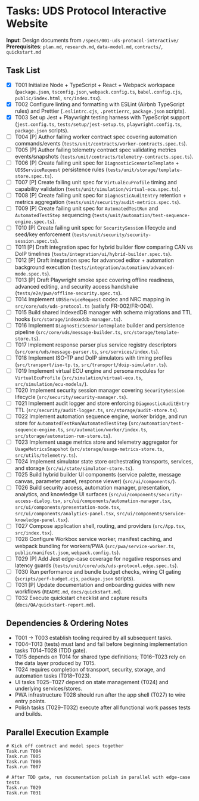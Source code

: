 # Tasks: UDS Protocol Interactive Website

**Input**: Design documents from `/specs/001-uds-protocol-interactive/`
**Prerequisites**: `plan.md`, `research.md`, `data-model.md`, `contracts/`, `quickstart.md`

## Task List

- [x] T001 Initialize Node + TypeScript + React + Webpack workspace (`package.json`, `tsconfig.json`, `webpack.config.ts`, `babel.config.cjs`, `public/index.html`, `src/index.tsx`).
- [X] T002 Configure linting and formatting with ESLint (Airbnb TypeScript rules) and Prettier (`.eslintrc.cjs`, `.prettierrc`, `package.json` scripts).
- [X] T003 Set up Jest + Playwright testing harness with TypeScript support (`jest.config.ts`, `tests/setup/jest-setup.ts`, `playwright.config.ts`, `package.json` scripts).
- [ ] T004 [P] Author failing worker contract spec covering automation commands/events (`tests/unit/contracts/worker-contracts.spec.ts`).
- [ ] T005 [P] Author failing telemetry contract spec validating metrics events/snapshots (`tests/unit/contracts/telemetry-contracts.spec.ts`).
- [ ] T006 [P] Create failing unit spec for `DiagnosticScenarioTemplate` + `UDSServiceRequest` persistence rules (`tests/unit/storage/template-store.spec.ts`).
- [ ] T007 [P] Create failing unit spec for `VirtualEcuProfile` timing and capability validation (`tests/unit/simulation/virtual-ecu.spec.ts`).
- [ ] T008 [P] Create failing unit spec for `DiagnosticAuditEntry` retention + metrics aggregation (`tests/unit/security/audit-metrics.spec.ts`).
- [ ] T009 [P] Create failing unit spec for `AutomatedTestRun` and `AutomatedTestStep` sequencing (`tests/unit/automation/test-sequence-engine.spec.ts`).
- [ ] T010 [P] Create failing unit spec for `SecuritySession` lifecycle and seed/key enforcement (`tests/unit/security/security-session.spec.ts`).
- [ ] T011 [P] Draft integration spec for hybrid builder flow comparing CAN vs DoIP timelines (`tests/integration/ui/hybrid-builder.spec.ts`).
- [ ] T012 [P] Draft integration spec for advanced editor + automation background execution (`tests/integration/automation/advanced-mode.spec.ts`).
- [ ] T013 [P] Draft Playwright smoke spec covering offline readiness, advanced editing, and security access handshake (`tests/e2e/pwa/offline-security.spec.ts`).
- [ ] T014 Implement `UDSServiceRequest` codec and NRC mapping in `src/core/uds/uds-protocol.ts` (satisfy FR-002/FR-004).
- [ ] T015 Build shared IndexedDB manager with schema migrations and TTL hooks (`src/storage/indexeddb-manager.ts`).
- [ ] T016 Implement `DiagnosticScenarioTemplate` builder and persistence pipeline (`src/core/uds/message-builder.ts`, `src/storage/template-store.ts`).
- [ ] T017 Implement response parser plus service registry descriptors (`src/core/uds/message-parser.ts`, `src/services/index.ts`).
- [ ] T018 Implement ISO-TP and DoIP simulators with timing profiles (`src/transport/iso-tp.ts`, `src/transport/doip-simulator.ts`).
- [ ] T019 Implement virtual ECU engine and persona modules for `VirtualEcuProfile` (`src/simulation/virtual-ecu.ts`, `src/simulation/ecu-models/`).
- [ ] T020 Implement security session manager covering `SecuritySession` lifecycle (`src/security/security-manager.ts`).
- [ ] T021 Implement audit logger and store enforcing `DiagnosticAuditEntry` TTL (`src/security/audit-logger.ts`, `src/storage/audit-store.ts`).
- [ ] T022 Implement automation sequence engine, worker bridge, and run store for `AutomatedTestRun`/`AutomatedTestStep` (`src/automation/test-sequence-engine.ts`, `src/automation/worker/index.ts`, `src/storage/automation-run-store.ts`).
- [ ] T023 Implement usage metrics store and telemetry aggregator for `UsageMetricsSnapshot` (`src/storage/usage-metrics-store.ts`, `src/utils/telemetry.ts`).
- [ ] T024 Implement simulator state store orchestrating transports, services, and storage (`src/ui/state/simulator-store.ts`).
- [ ] T025 Build hybrid builder UI components (service palette, message canvas, parameter panel, response viewer) (`src/ui/components/`).
- [ ] T026 Build security access, automation manager, presentation, analytics, and knowledge UI surfaces (`src/ui/components/security-access-dialog.tsx`, `src/ui/components/automation-manager.tsx`, `src/ui/components/presentation-mode.tsx`, `src/ui/components/analytics-panel.tsx`, `src/ui/components/service-knowledge-panel.tsx`).
- [ ] T027 Compose application shell, routing, and providers (`src/App.tsx`, `src/index.tsx`).
- [ ] T028 Configure Workbox service worker, manifest caching, and webpack bundling for workers/PWA (`src/pwa/service-worker.ts`, `public/manifest.json`, `webpack.config.ts`).
- [ ] T029 [P] Add Jest edge-case coverage for negative responses and latency guards (`tests/unit/core/uds/uds-protocol.edge.spec.ts`).
- [ ] T030 Run performance and bundle budget checks, wiring CI gating (`scripts/perf-budget.cjs`, `package.json` scripts).
- [ ] T031 [P] Update documentation and onboarding guides with new workflows (`README.md`, `docs/quickstart.md`).
- [ ] T032 Execute quickstart checklist and capture results (`docs/QA/quickstart-report.md`).

## Dependencies & Ordering Notes

- T001 → T003 establish tooling required by all subsequent tasks.
- T004–T013 (tests) must land and fail before beginning implementation tasks T014–T028 (TDD gate).
- T015 depends on T014 for shared type definitions; T016–T023 rely on the data layer produced by T015.
- T024 requires completion of transport, security, storage, and automation tasks (T018–T023).
- UI tasks T025–T027 depend on state management (T024) and underlying services/stores.
- PWA infrastructure T028 should run after the app shell (T027) to wire entry points.
- Polish tasks (T029–T032) execute after all functional work passes tests and builds.

## Parallel Execution Example

```
# Kick off contract and model specs together
Task.run T004
Task.run T005
Task.run T006
Task.run T007

# After TDD gate, run documentation polish in parallel with edge-case tests
Task.run T029
Task.run T031
```
